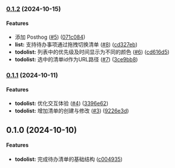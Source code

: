 ### [0.1.2](https://github.com/running-grass/qianmian/compare/0.1.1...0.1.2) (2024-10-15)

#### Features

- 添加 Posthog ([#5](https://github.com/running-grass/qianmian/issues/5)) ([071c084](https://github.com/running-grass/qianmian/commit/071c0842d132b5b8cbd3f30f9a299c7db123f6c1))
- **list:** 支持待办事项通过拖拽切换清单 ([#8](https://github.com/running-grass/qianmian/issues/8)) ([cd327eb](https://github.com/running-grass/qianmian/commit/cd327eb2cb330150da007e6b7c27b5643cb4edf1))
- **todolist:** 列表中的优先级及时间显示为不同的颜色 ([#6](https://github.com/running-grass/qianmian/issues/6)) ([cd616d5](https://github.com/running-grass/qianmian/commit/cd616d56965dbc846004220b1aef26c8d3b0a39e))
- **todolist:** 选中的清单id作为URL路径 ([#7](https://github.com/running-grass/qianmian/issues/7)) ([3ce9bb8](https://github.com/running-grass/qianmian/commit/3ce9bb8936428e83cbb00b597094aae5fa73cc69))

### [0.1.1](https://github.com/running-grass/qianmian/compare/0.1.0...0.1.1) (2024-10-11)

#### Features

- **todolist:** 优化交互体验 ([#4](https://github.com/running-grass/qianmian/issues/4)) ([3396e62](https://github.com/running-grass/qianmian/commit/3396e62557d6c5f210e70d78015f0d6c9a354c56))
- **todolist:** 增加清单的创建与修改 ([#3](https://github.com/running-grass/qianmian/issues/3)) ([9226e3d](https://github.com/running-grass/qianmian/commit/9226e3db8583d698b13cd7935156ba16fb93df97))

## 0.1.0 (2024-10-10)

#### Features

- **todolist:** 完成待办清单的基础结构 ([c004935](https://github.com/running-grass/qianmian/commit/c004935bd3f1bc07869abb8046e25dd925f2664c))
